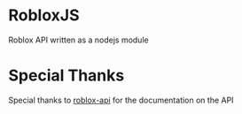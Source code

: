 # RobloxJS
Roblox API written as a nodejs module

# Special Thanks

Special thanks to <a href=https://github.com/S0ftwareUpd8/roblox-api>roblox-api</a> for the documentation on the API
